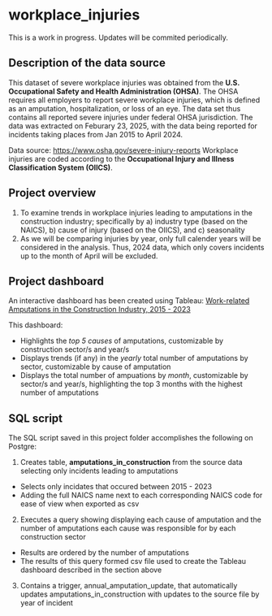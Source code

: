 # workplace_injuries
This is a work in progress. Updates will be commited periodically.

## Description of the data source
This dataset of severe workplace injuries was obtained from  the **U.S. Occupational Safety and Health Administration (OHSA)**. The OHSA requires all employers to report severe workplace injuries, which is defined as an amputation, hospitalization, or loss of an eye. The data set thus contains all reported severe injuries under federal OHSA jurisdiction. 
The data was extracted on Feburary 23, 2025, with the data being reported for incidents taking places from Jan 2015 to April 2024. 

Data source: https://www.osha.gov/severe-injury-reports
Workplace injuries are coded according to the **Occupational Injury and Illness Classification System (OIICS)**. 

## Project overview
1. To examine trends in workplace injuries leading to amputations in the construction industry; specifically by a) industry type (based on the NAICS), b) cause of injury (based on the OIICS), and c) seasonality
2. As we will be comparing injuries by year, only full calender years will be considered in the analysis. Thus, 2024 data, which only covers incidents up to the month of April will be excluded.

## Project dashboard
An interactive dashboard has been created using Tableau: [Work-related Amputations in the Construction Industry, 2015 - 2023](https://public.tableau.com/views/AmputationsintheConstructionIndustry2015-2023/Dashboard32?:language=en-US&publish=yes&:sid=&:redirect=auth&:display_count=n&:origin=viz_share_link)

This dashboard:
* Highlights the *top 5 causes* of amputations, customizable by construction sector/s and year/s
* Displays trends (if any) in the *yearly* total number of amputations by sector, customizable by cause of amputation
* Displays the total number of ampuations by *month*, customizable by sector/s and year/s, highlighting the top 3 months with the highest number of amputations 
  
## SQL script
The SQL script saved in this project folder accomplishes the following on Postgre:
1. Creates table, **amputations_in_construction** from the source data selecting only incidents leading to amputations
  * Selects only incidates that occured between 2015 - 2023
  * Adding the full NAICS name next to each corresponding NAICS code for ease of view when exported as csv
    
2. Executes a query showing displaying each cause of amputation and the number of amputations each cause was responsible for by each construction sector
  * Results are ordered by the number of amputations
  * The results of this query formed csv file used to create the Tableau dashboard described in the section above

3. Contains a trigger, annual_amputation_update, that automatically updates amputations_in_construction with updates to the source file by year of incident
